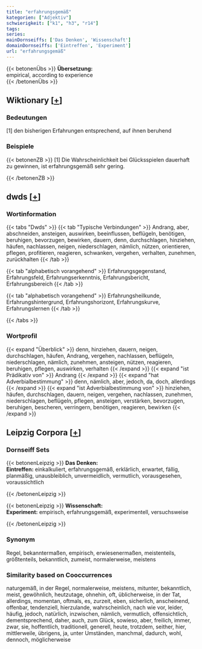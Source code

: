 ```yaml
---
title: "erfahrungsgemäß"
kategorien: ["Adjektiv"]
schwierigkeit: ["k1", "h3", "r14"]
tags:
series:
mainDornseiffs: ['Das Denken', 'Wissenschaft']
domainDornseiffs: ['Eintreffen', 'Experiment']
url: "erfahrungsgemäß"
---
```


{{< betonenÜbs >}}
**Übersetzung:**  
empirical, according to experience  
{{< /betonenÜbs >}}

## Wiktionary [[+](https://de.wiktionary.org/wiki/erfahrungsgemäß)]

### Bedeutungen
[1] den bisherigen Erfahrungen entsprechend, auf ihnen beruhend  

### Beispiele
{{< betonenZB >}}
[1] Die Wahrscheinlichkeit bei Glücksspielen dauerhaft zu gewinnen, ist erfahrungsgemäß sehr gering.  

{{< /betonenZB >}}


## dwds [[+](https://www.dwds.de/wb/erfahrungsgemäß)]

### Wortinformation
{{< tabs "Dwds" >}}
{{< tab "Typische Verbindungen" >}}
Andrang, aber, abschneiden, ansteigen, auswirken, beeinflussen, beflügeln, benötigen, beruhigen, bevorzugen, bewirken, dauern, denn, durchschlagen, hinziehen, häufen, nachlassen, neigen, niederschlagen, nämlich, nützen, orientieren, pflegen, profitieren, reagieren, schwanken, vergehen, verhalten, zunehmen, zurückhalten
{{< /tab >}}

{{< tab "alphabetisch vorangehend" >}}
Erfahrungsgegenstand, Erfahrungsfeld, Erfahrungserkenntnis, Erfahrungsbericht, Erfahrungsbereich
{{< /tab >}}

{{< tab "alphabetisch vorangehend" >}}
Erfahrungsheilkunde, Erfahrungshintergrund, Erfahrungshorizont, Erfahrungskurve, Erfahrungslernen
{{< /tab >}}

{{< /tabs >}}

### Wortprofil
{{< expand "Überblick" >}} denn, hinziehen, dauern, neigen, durchschlagen, häufen, Andrang, vergehen, nachlassen, beflügeln, niederschlagen, nämlich, zunehmen, ansteigen, nützen, reagieren, beruhigen, pflegen, auswirken, verhalten {{< /expand >}}
{{< expand "ist Prädikativ von" >}} Andrang {{< /expand >}}
{{< expand "hat Adverbialbestimmung" >}} denn, nämlich, aber, jedoch, da, doch, allerdings {{< /expand >}}
{{< expand "ist Adverbialbestimmung von" >}} hinziehen, häufen, durchschlagen, dauern, neigen, vergehen, nachlassen, zunehmen, niederschlagen, beflügeln, pflegen, ansteigen, verstärken, bevorzugen, beruhigen, bescheren, verringern, benötigen, reagieren, bewirken {{< /expand >}}

## Leipzig Corpora [[+](https://corpora.uni-leipzig.de/en/res?word=erfahrungsgemäß&corpusId=deu_newscrawl-public_2018)]

### Dornseiff Sets
{{< betonenLeipzig >}}
**Das Denken:**  
**Eintreffen:** einkalkuliert, erfahrungsgemäß, erklärlich, erwartet, fällig, planmäßig, unausbleiblich, unvermeidlich, vermutlich, vorausgesehen, voraussichtlich  

{{< /betonenLeipzig >}}


{{< betonenLeipzig >}}
**Wissenschaft:**  
**Experiment:** empirisch, erfahrungsgemäß, experimentell, versuchsweise  

{{< /betonenLeipzig >}}

### Synonym
Regel, bekanntermaßen, empirisch, erwiesenermaßen, meistenteils, größtenteils, bekanntlich, zumeist, normalerweise, meistens


### Similarity based on Cooccurrences
naturgemäß, in der Regel, normalerweise, meistens, mitunter, bekanntlich, meist, gewöhnlich, heutzutage, ohnehin, oft, üblicherweise, in der Tat, allerdings, momentan, oftmals, es, zurzeit, eben, sicherlich, anscheinend, offenbar, tendenziell, hierzulande, wahrscheinlich, nach wie vor, leider, häufig, jedoch, natürlich, inzwischen, nämlich, vermutlich, offensichtlich, dementsprechend, daher, auch, zum Glück, sowieso, aber, freilich, immer, zwar, sie, hoffentlich, traditionell, generell, heute, trotzdem, seither, hier, mittlerweile, übrigens, ja, unter Umständen, manchmal, dadurch, wohl, dennoch, möglicherweise

